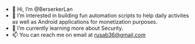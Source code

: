 - 👋 Hi, I’m @BerserkerLan
- 👀 I’m interested in building fun automation scripts to help daily activites as well as Android applications for monetization purposes.
- 🌱 I’m currently learning more about Security.
- 📫 You can reach me on email at rusab36@gmail.com

<!---
BerserkerLan/BerserkerLan is a ✨ special ✨ repository because its `README.md` (this file) appears on your GitHub profile.
You can click the Preview link to take a look at your changes.
--->
